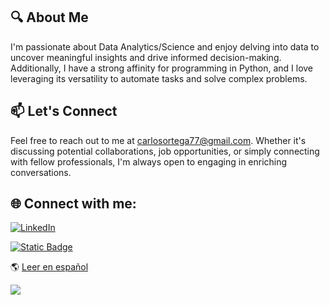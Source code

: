<!-- Add a header with your name and a short introduction -->
## 🔍 About Me

I'm passionate about Data Analytics/Science and enjoy delving into data to uncover meaningful insights and drive informed decision-making. Additionally, I have a strong affinity for programming in Python, and I love leveraging its versatility to automate tasks and solve complex problems.

## 📫 Let's Connect

Feel free to reach out to me at carlosortega77@gmail.com. Whether it's discussing potential collaborations, job opportunities, or simply connecting with fellow professionals, I'm always open to engaging in enriching conversations.

<!-- Add a footer with icons and links to your social media profiles or relevant websites -->
## 🌐 Connect with me:
[![LinkedIn](https://img.shields.io/badge/-LinkedIn-blue?style=flat-square&logo=LinkedIn&logoColor=white&link=https://www.linkedin.com/in/cortega26/)](https://www.linkedin.com/in/cortega26/)



[![Static Badge](https://img.shields.io/badge/Espa%C3%B1ol%20-%20blue)](../../tree/spanish)

:earth_americas: [Leer en español](../../tree/spanish)


![](https://komarev.com/ghpvc/?username=cortega26&style=flat-square)

<!---
cortega26/cortega26 is a ✨ special ✨ repository because its `README.md` (this file) appears on your GitHub profile.
You can click the Preview link to take a look at your changes.
--->
